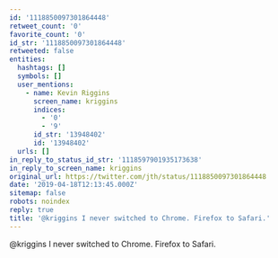 ```yaml
---
id: '1118850097301864448'
retweet_count: '0'
favorite_count: '0'
id_str: '1118850097301864448'
retweeted: false
entities:
  hashtags: []
  symbols: []
  user_mentions:
    - name: Kevin Riggins
      screen_name: kriggins
      indices:
        - '0'
        - '9'
      id_str: '13948402'
      id: '13948402'
  urls: []
in_reply_to_status_id_str: '1118597901935173638'
in_reply_to_screen_name: kriggins
original_url: https://twitter.com/jth/status/1118850097301864448
date: '2019-04-18T12:13:45.000Z'
sitemap: false
robots: noindex
reply: true
title: '@kriggins I never switched to Chrome. Firefox to Safari.'
---
```


@kriggins I never switched to Chrome. Firefox to Safari.